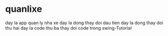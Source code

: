 # quanlixe
day la app quan ly nha xe
day la dong thay doi dau tien
day la dong thay doi thu hai
day la code thu ba
thay doi code trong swing-Tutorial
